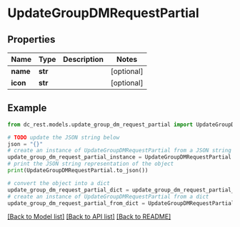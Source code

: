 # UpdateGroupDMRequestPartial


## Properties

Name | Type | Description | Notes
------------ | ------------- | ------------- | -------------
**name** | **str** |  | [optional] 
**icon** | **str** |  | [optional] 

## Example

```python
from dc_rest.models.update_group_dm_request_partial import UpdateGroupDMRequestPartial

# TODO update the JSON string below
json = "{}"
# create an instance of UpdateGroupDMRequestPartial from a JSON string
update_group_dm_request_partial_instance = UpdateGroupDMRequestPartial.from_json(json)
# print the JSON string representation of the object
print(UpdateGroupDMRequestPartial.to_json())

# convert the object into a dict
update_group_dm_request_partial_dict = update_group_dm_request_partial_instance.to_dict()
# create an instance of UpdateGroupDMRequestPartial from a dict
update_group_dm_request_partial_from_dict = UpdateGroupDMRequestPartial.from_dict(update_group_dm_request_partial_dict)
```
[[Back to Model list]](../README.md#documentation-for-models) [[Back to API list]](../README.md#documentation-for-api-endpoints) [[Back to README]](../README.md)



